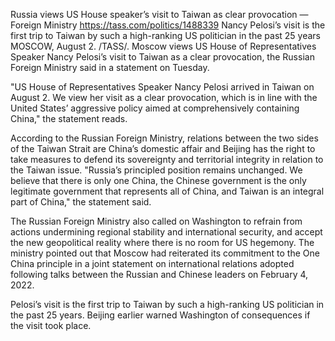 
Russia views US House speaker’s visit to Taiwan as clear provocation — Foreign Ministry
https://tass.com/politics/1488339
Nancy Pelosi’s visit is the first trip to Taiwan by such a high-ranking US politician in the past 25 years
MOSCOW, August 2. /TASS/. Moscow views US House of Representatives Speaker Nancy Pelosi’s visit to Taiwan as a clear provocation, the Russian Foreign Ministry said in a statement on Tuesday.

"US House of Representatives Speaker Nancy Pelosi arrived in Taiwan on August 2. We view her visit as a clear provocation, which is in line with the United States’ aggressive policy aimed at comprehensively containing China," the statement reads.

According to the Russian Foreign Ministry, relations between the two sides of the Taiwan Strait are China’s domestic affair and Beijing has the right to take measures to defend its sovereignty and territorial integrity in relation to the Taiwan issue. "Russia’s principled position remains unchanged. We believe that there is only one China, the Chinese government is the only legitimate government that represents all of China, and Taiwan is an integral part of China," the statement said.

The Russian Foreign Ministry also called on Washington to refrain from actions undermining regional stability and international security, and accept the new geopolitical reality where there is no room for US hegemony. The ministry pointed out that Moscow had reiterated its commitment to the One China principle in a joint statement on international relations adopted following talks between the Russian and Chinese leaders on February 4, 2022.

Pelosi’s visit is the first trip to Taiwan by such a high-ranking US politician in the past 25 years. Beijing earlier warned Washington of consequences if the visit took place.
